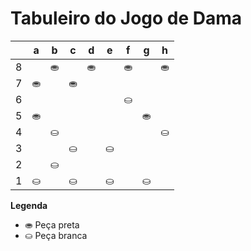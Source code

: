 # Tabuleiro do Jogo de Dama

|   | a | b | c | d | e | f | g | h |
|---|---|---|---|---|---|---|---|---|
| 8 |   | ⛂ |   | ⛂ |   | ⛂ |   | ⛂ |
| 7 | ⛂ |   | ⛂ |   |   |   |   |   |
| 6 |   |   |   |   |   | ⛀ |   |   |
| 5 | ⛂ |   |   |   |   |   | ⛂ |   |
| 4 |   | ⛀ |   |   |   |   |   |  ⛀ |
| 3 |   |   | ⛀ |   | ⛀  |   |  |   |
| 2 |   | ⛀ |   |   |   |  |   |   |
| 1 | ⛀ |   | ⛀ |   | ⛀ |   | ⛀ |   |

**Legenda**

- ⛂ Peça preta
- ⛀ Peça branca
